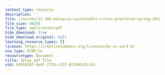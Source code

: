 ```yaml
---
content_type: resource
description: ''
file: /courses/11-384-malaysia-sustainable-cities-practicum-spring-2018/9491818f8a4f1724c23f017645d2ccb3_2cPGZ4H67Ek.pdf
file_size: 40255
file_type: application/pdf
hide_download: true
hide_download_original: null
learning_resource_types: []
license: https://creativecommons.org/licenses/by-nc-sa/4.0/
ocw_type: OCWFile
resourcetype: Document
title: 3play pdf file
uid: 9491818f-8a4f-1724-c23f-017645d2ccb3
---
```


